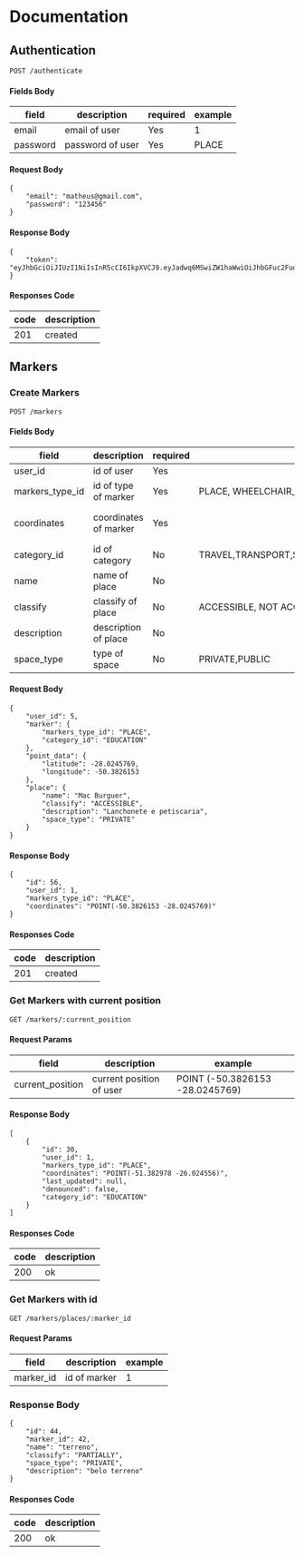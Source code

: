# Documentation

## Authentication

`POST /authenticate`

#### Fields Body

| field    | description      | required | example |
| -------- | ---------------- | -------- | ------- |
| email    | email of user    | Yes      | 1       |
| password | password of user | Yes      | PLACE   |

#### Request Body
```
{
    "email": "matheus@gmail.com",
    "password": "123456"
}
```

#### Response Body

```
{
    "token": "eyJhbGciOiJIUzI1NiIsInR5cCI6IkpXVCJ9.eyJadwq6MSwiZW1haWwiOiJhbGFuc2FudGFuYUBhbHVub3MudXRmcHIuZWR1LmJyIiwicGhvbmVfbnVtYmVyIjoiOTk4MDgtMzAxNyIsImlhdCI6MTYzMzcyOTk5MiwiZXhwIjoxNjMzOTAyNzkyfQ.pYTLcIAEnwONb9R53pJplQL2s_fthALWPIcq4aMUf2Q"
}
```
#### Responses Code

| code | description |
| ---- | ----------- |
| 201  | created     |

## Markers

### Create Markers


`POST /markers`

#### Fields Body

| field           | description           | required | types                                                                                        | example                         |
| --------------- | --------------------- | -------- | -------------------------------------------------------------------------------------------- | ------------------------------- |
| user_id         | id of user            | Yes      |                                                                                              | 1                               |
| markers_type_id | id of type of marker  | Yes      | PLACE, WHEELCHAIR_PARKING                                                                    | PLACE                           |
| coordinates     | coordinates of marker | Yes      |                                                                                              | POINT (-50.3826153 -28.0245769) |
| category_id     | id of category        | No       | TRAVEL,TRANSPORT,SUPERMARKET,SERVICES,LEISURE,EDUCATION,FOOD,HOSPITALS,ACCOMMODATION,FINANCE | SERVICES                        |
| name            | name of place         | No       |                                                                                              | Mac Burguer                     |
| classify        | classify of place     | No       | ACCESSIBLE, NOT ACCESSIBLE, PARTIALLY                                                        | ACESSIBLE                       |
| description     | description of place  | No       |                                                                                              | Lanchonete e petiscaria         |
| space_type      | type of space         | No       | PRIVATE,PUBLIC                                                                               | PRIVATE                         |


#### Request Body

```
{
    "user_id": 5,
    "marker": {
        "markers_type_id": "PLACE",
        "category_id": "EDUCATION"
    },
    "point_data": {
        "latitude": -28.0245769,
        "longitude": -50.3826153
    },
    "place": {
        "name": "Mac Burguer",
        "classify": "ACCESSIBLE",
        "description": "Lanchonete e petiscaria",
        "space_type": "PRIVATE" 
    }
}
```

#### Response Body

```
{
    "id": 56,
    "user_id": 1,
    "markers_type_id": "PLACE",
    "coordinates": "POINT(-50.3826153 -28.0245769)"
}

```

#### Responses Code

| code | description |
| ---- | ----------- |
| 201  | created     |


### Get Markers with current position

`GET /markers/:current_position`

#### Request Params

| field            | description              | example                         |
| ---------------- | ------------------------ | ------------------------------- |
| current_position | current position of user | POINT (-50.3826153 -28.0245769) |


#### Response Body

```
[
    {
        "id": 30,
        "user_id": 1,
        "markers_type_id": "PLACE",
        "coordinates": "POINT(-51.382978 -26.024556)",
        "last_updated": null,
        "denounced": false,
        "category_id": "EDUCATION"
    }
]

```
#### Responses Code

| code | description |
| ---- | ----------- |
| 200  | ok          |


### Get Markers with id
`GET /markers/places/:marker_id`

#### Request Params

| field     | description  | example |
| --------- | ------------ | ------- |
| marker_id | id of marker | 1       |


### Response Body

```
{
    "id": 44,
    "marker_id": 42,
    "name": "terreno",
    "classify": "PARTIALLY",
    "space_type": "PRIVATE",
    "description": "belo terreno"
}
```

#### Responses Code

| code | description |
| ---- | ----------- |
| 200  | ok          |
